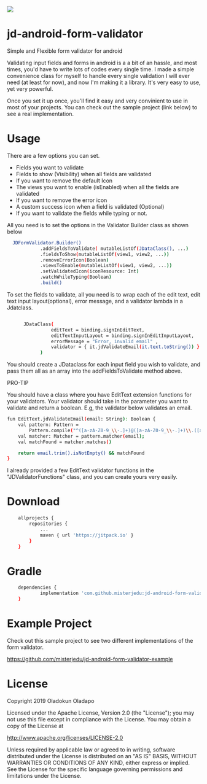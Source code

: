 [![](https://jitpack.io/v/misterjedu/jd-android-form-validator.svg)](https://jitpack.io/#misterjedu/jd-android-form-validator)

# jd-android-form-validator
Simple and Flexible form validator for android

Validating input fields and forms in android is a a bit of an hassle, and most times, you'd have to write lots of codes every single time. I made a simple convenience class
for myself to handle every single validation I will ever need (at least for now), and now I'm making it a library. It's very easy to use, yet very powerful.

Once you set it up once, you'll find it easy and very convinient to use in most of your projects. You can check out the sample project (link below) to see a real implementation. 

# Usage

There are a few options you can set. 

- Fields you want to validate
- Fields to show (Visibility) when all fields are validated
- If you want to remove the default Icon
- The views you want to enable (isEnabled) when all the fields are validated
- If you want to remove the error icon
- A custom success icon when a field is validated (Optional)
- If you want to validate the fields while typing or not.

All you need is to set the options in the Validator Builder class as shown below

```sh
  JDFormValidator.Builder()
            .addFieldsToValidate( mutableListOf(JDataClass(), ...)
            .fieldsToShow(mutableListOf(view1, view2, ...))
            .removeErrorIcon(Boolean)
            .viewsToEnable(mutableListOf(view1, view2, ...))
            .setValidatedIcon(iconResource: Int)
            .watchWhileTyping(Boolean)
            .build()
```

To set the fields to validate, all you need is to wrap each of the edit text, edit text input layout(optional), error message, and a validator lambda in a Jdatclass. 

```sh

      JDataClass(
                editText = binding.signInEditText,
                editTextInputLayout = binding.signInEditInputLayout,
                errorMessage = "Error, invalid email" ,
                validator = { it.jdValidateEmail(it.text.toString()) }
            )
```

You should create a JDataclass for each input field you wish to validate, and pass them all  as an array into the addFieldsToValidate method above.

PRO-TIP

You should have a class where you have EditText extension functions for your validators. Your validator should take in the parameter you want to validate and return a boolean. E.g, the validator below validates an email.

```sh
fun EditText.jdValidateEmail(email: String): Boolean {
    val pattern: Pattern =
        Pattern.compile("^([a-zA-Z0-9_\\-.]+)@([a-zA-Z0-9_\\-.]+)\\.([a-zA-Z]{2,5})\$");
    val matcher: Matcher = pattern.matcher(email);
    val matchFound = matcher.matches()

    return email.trim().isNotEmpty() && matchFound
}
```

I already provided a few EditText validator functions in the "JDValidatorFunctions" class, and you can create yours very easily. 

# Download

```sh
	allprojects {
		repositories {
			...
			maven { url 'https://jitpack.io' }
		}
	}
```

# Gradle

```sh
	dependencies {
	        implementation 'com.github.misterjedu:jd-android-form-validator:Tag'
	}
  ```
# Example Project

Check out this sample project to see two different implementations of the form validator. 

https://github.com/misterjedu/jd-android-form-validator-example
  
  # License
  
  Copyright 2019 Oladokun Oladapo

Licensed under the Apache License, Version 2.0 (the "License");
you may not use this file except in compliance with the License.
You may obtain a copy of the License at

   http://www.apache.org/licenses/LICENSE-2.0

Unless required by applicable law or agreed to in writing, software
distributed under the License is distributed on an "AS IS" BASIS,
WITHOUT WARRANTIES OR CONDITIONS OF ANY KIND, either express or implied.
See the License for the specific language governing permissions and
limitations under the License.


